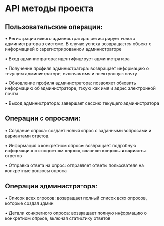 # API методы проекта
## Пользовательские операции:
•	Регистрация нового администратора: регистрирует нового администратора в системе. В случае успеха возвращается объект с информацией о зарегистрированном администраторе

•	Вход администратора: идентифицирует администратора

•	Получение профиля администратора: возвращает информацию о текущем администраторе, включая имя и электронную почту

•	Обновление профиля администратора: позволяет обновить информацию об администраторе, такую как имя и адрес электронной почты

•	Выход администратора: завершает сессию текущего администратора

## Операции с опросами:
•	Создание опроса: создает новый опрос с заданными вопросами и вариантами ответов.

•	Информация о конкретном опросе: возвращает подробную информацию о конкретном опросе, включая вопросы и варианты ответов

•	Отправка ответа на опрос: отправляет ответы пользователя на конкретные вопросы опроса

## Операции администратора:
•	Список всех опросов: возвращает полный список всех опросов, которые создал админ

•	Детали конкретного опроса: возвращает полную информацию о конкретном опросе, включая статистику ответов